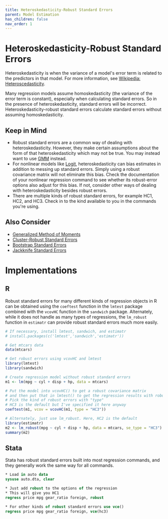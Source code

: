 ```yaml
---
title: Heteroskedasticity-Robust Standard Errors
parent: Model Estimation
has_children: false
nav_order: 1
---
```


# Heteroskedasticity-Robust Standard Errors

Heteroskedasticity is when the variance of a model's error term is related to the predictors in that model. For more information, see [Wikipedia: Heteroscedasticity](https://en.m.wikipedia.org/wiki/Heteroscedasticity).

Many regression models assume homoskedasticity (the variance of the error term is constant), especially when calculating standard errors. So in the presence of heteroskedasticity, standard errors will be incorrect. Heteroskedasticity-robust standard errors calculate standard errors without assuming homoskedasticity.

## Keep in Mind

- Robust standard errors are a common way of dealing with heteroskedasticity. However, they make certain assumptions about the form of that heteroskedasticity which may not be true. You may instead want to use [GMM](https://lost-stats.github.io/Model_Estimation/generalized_method_of_moments.html) instead.
- For nonlinear models like [Logit](https://lost-stats.github.io/Model_Estimation/logit_model.html), heteroskedasticity can bias estimates in addition to messing up standard errors. Simply using a robust covariance matrix will not eliminate this bias. Check the documentation of your nonlinear regression command to see whether its robust-error options also adjust for this bias. If not, consider other ways of dealing with heteroskedasticity besides robust errors.
- There are multiple kinds of robust standard errors, for example HC1, HC2, and HC3. Check in to the kind available to you in the commands you're using.

## Also Consider

- [Generalized Method of Moments](https://lost-stats.github.io/Model_Estimation/generalized_method_of_moments.html)
- [Cluster-Robust Standard Errors](https://lost-stats.github.io/Model_Estimation/cluster_robust_standard_errors.html)
- [Bootstrap Standard Errors](https://lost-stats.github.io/Model_Estimation/bootstrap_standard_errors.html)
- [Jackknife Standard Errors](https://lost-stats.github.io/Model_Estimation/jackknife_standard_errors.html)

# Implementations

## R

Robust standard errors for many different kinds of regression objects in R can be obtained using the `coeftest` function in the `lmtest` package combined with the `vcovHC` function in the `sandwich` package. Alternately, while it does not handle as many types of regressions, the `lm_robust` function in `estimatr` can provide robust standard errors much more easily.

```R
# If necessary, install lmtest, sandwich, and estimatr
# install.packages(c('lmtest','sandwich','estimatr'))

# Get mtcars data
data(mtcars)

# Get robust errors using vcovHC and lmtest
library(lmtest)
library(sandwich)

# Create regression model without robust standard errors
m1 <- lm(mpg ~ cyl + disp + hp, data = mtcars)

# Put the model into vcovHC() to get a robust covariance matrix
# and then put that in lmtest() to get the regression results with robust errors
# Pick the kind of robust errors with "type" 
# HC3 is the default but I've specified it here anyway
coeftest(m1, vcov = vcovHC(m1, type = "HC3"))

# Alternately, just use lm_robust. Here, HC2 is the default
library(estimatr)
m2 <- lm_robust(mpg ~ cyl + disp + hp, data = mtcars, se_type = "HC3")
summary(m2)
```

## Stata

Stata has robust standard errors built into most regression commands, and they generally work the same way for all commands.

```stata
* Load in auto data
sysuse auto.dta, clear

* Just add robust to the options of the regression
* This will give you HC1
regress price mpg gear_ratio foreign, robust

* For other kinds of robust standard errors use vce()
regress price mpg gear_ratio foreign, vce(hc3)
```
